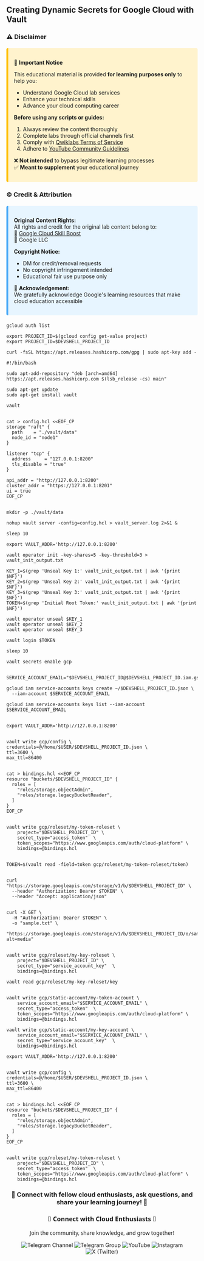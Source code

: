 ## Creating Dynamic Secrets for Google Cloud with Vault





### ⚠️ **Disclaimer**  

<div style="background-color: #fff3cd; padding: 15px; border-left: 5px solid #ffc107; border-radius: 4px; margin: 20px 0;">

📌 **Important Notice**  

This educational material is provided **for learning purposes only** to help you:  
- Understand Google Cloud lab services  
- Enhance your technical skills  
- Advance your cloud computing career  

**Before using any scripts or guides:**  
1. Always review the content thoroughly  
2. Complete labs through official channels first  
3. Comply with [Qwiklabs Terms of Service](https://www.qwiklabs.com/terms_of_service)  
4. Adhere to [YouTube Community Guidelines](https://www.youtube.com/howyoutubeworks/policies/community-guidelines/)  

❌ **Not intended** to bypass legitimate learning processes  
✅ **Meant to supplement** your educational journey  

</div>



### © **Credit & Attribution**  

<div style="background-color: #e7f5ff; padding: 15px; border-left: 5px solid #4dabf7; border-radius: 4px; margin: 20px 0;">

**Original Content Rights:**  
All rights and credit for the original lab content belong to:  
🔹 [Google Cloud Skill Boost](https://www.cloudskillsboost.google/)  
🔹 Google LLC  

**Copyright Notice:**  
- DM for credit/removal requests  
- No copyright infringement intended  
- Educational fair use purpose only  

🙏 **Acknowledgement:**  
We gratefully acknowledge Google's learning resources that make cloud education accessible  

</div>

```
gcloud auth list

export PROJECT_ID=$(gcloud config get-value project)
export PROJECT_ID=$DEVSHELL_PROJECT_ID

curl -fsSL https://apt.releases.hashicorp.com/gpg | sudo apt-key add -

#!/bin/bash

sudo apt-add-repository "deb [arch=amd64] https://apt.releases.hashicorp.com $(lsb_release -cs) main"

sudo apt-get update
sudo apt-get install vault

vault


cat > config.hcl <<EOF_CP
storage "raft" {
  path    = "./vault/data"
  node_id = "node1"
}

listener "tcp" {
  address     = "127.0.0.1:8200"
  tls_disable = "true"
}

api_addr = "http://127.0.0.1:8200"
cluster_addr = "https://127.0.0.1:8201"
ui = true
EOF_CP


mkdir -p ./vault/data

nohup vault server -config=config.hcl > vault_server.log 2>&1 &

sleep 10

export VAULT_ADDR='http://127.0.0.1:8200'

vault operator init -key-shares=5 -key-threshold=3 > vault_init_output.txt

KEY_1=$(grep 'Unseal Key 1:' vault_init_output.txt | awk '{print $NF}')
KEY_2=$(grep 'Unseal Key 2:' vault_init_output.txt | awk '{print $NF}')
KEY_3=$(grep 'Unseal Key 3:' vault_init_output.txt | awk '{print $NF}')
TOKEN=$(grep 'Initial Root Token:' vault_init_output.txt | awk '{print $NF}')

vault operator unseal $KEY_1
vault operator unseal $KEY_2
vault operator unseal $KEY_3

vault login $TOKEN

sleep 10

vault secrets enable gcp


SERVICE_ACCOUNT_EMAIL="$DEVSHELL_PROJECT_ID@$DEVSHELL_PROJECT_ID.iam.gserviceaccount.com"

gcloud iam service-accounts keys create ~/$DEVSHELL_PROJECT_ID.json \
  --iam-account $SERVICE_ACCOUNT_EMAIL

gcloud iam service-accounts keys list --iam-account $SERVICE_ACCOUNT_EMAIL


export VAULT_ADDR='http://127.0.0.1:8200'


vault write gcp/config \
credentials=@/home/$USER/$DEVSHELL_PROJECT_ID.json \
ttl=3600 \
max_ttl=86400


cat > bindings.hcl <<EOF_CP
resource "buckets/$DEVSHELL_PROJECT_ID" {
  roles = [
    "roles/storage.objectAdmin",
    "roles/storage.legacyBucketReader",
  ]
}
EOF_CP


vault write gcp/roleset/my-token-roleset \
    project="$DEVSHELL_PROJECT_ID" \
    secret_type="access_token"  \
    token_scopes="https://www.googleapis.com/auth/cloud-platform" \
    bindings=@bindings.hcl


TOKEN=$(vault read -field=token gcp/roleset/my-token-roleset/token)


curl "https://storage.googleapis.com/storage/v1/b/$DEVSHELL_PROJECT_ID" \
  --header "Authorization: Bearer $TOKEN" \
  --header "Accept: application/json"


curl -X GET \
  -H "Authorization: Bearer $TOKEN" \
  -o "sample.txt" \
  "https://storage.googleapis.com/storage/v1/b/$DEVSHELL_PROJECT_ID/o/sample.txt?alt=media"


vault write gcp/roleset/my-key-roleset \
    project="$DEVSHELL_PROJECT_ID" \
    secret_type="service_account_key"  \
    bindings=@bindings.hcl

vault read gcp/roleset/my-key-roleset/key


vault write gcp/static-account/my-token-account \
    service_account_email="$SERVICE_ACCOUNT_EMAIL" \
    secret_type="access_token"  \
    token_scopes="https://www.googleapis.com/auth/cloud-platform" \
    bindings=@bindings.hcl

vault write gcp/static-account/my-key-account \
    service_account_email="$SERVICE_ACCOUNT_EMAIL" \
    secret_type="service_account_key"  \
    bindings=@bindings.hcl

export VAULT_ADDR='http://127.0.0.1:8200'


vault write gcp/config \
credentials=@/home/$USER/$DEVSHELL_PROJECT_ID.json \
ttl=3600 \
max_ttl=86400


cat > bindings.hcl <<EOF_CP
resource "buckets/$DEVSHELL_PROJECT_ID" {
  roles = [
    "roles/storage.objectAdmin",
    "roles/storage.legacyBucketReader",
  ]
}
EOF_CP


vault write gcp/roleset/my-token-roleset \
    project="$DEVSHELL_PROJECT_ID" \
    secret_type="access_token"  \
    token_scopes="https://www.googleapis.com/auth/cloud-platform" \
    bindings=@bindings.hcl
```



<div align="center">

<h3>🌟 Connect with fellow cloud enthusiasts, ask questions, and share your learning journey! 🌟</h3>

<div align="center">

<h3 style="font-family: 'Segoe UI', sans-serif; color: linear-gradient(90deg, #4F46E5, #E114E5);">🌟 Connect with Cloud Enthusiasts 🌟</h3>
<p style="font-family: 'Segoe UI', sans-serif;">Join the community, share knowledge, and grow together!</p>

<!-- Telegram Channel -->
<a href="https://t.me/+gBcgRTlZLyM4OGI1" target="_blank" style="text-decoration: none;">
  <img src="https://img.shields.io/badge/-Join_Telegram_Channel-2CA5E0?style=for-the-badge&logo=telegram&logoColor=white&labelColor=2CA5E0&color=white&gradient=linear-gradient(90deg, #2CA5E0, #2488C8)" alt="Telegram Channel"/>
</a>

<!-- Telegram Group -->
<a href="https://t.me/+RujS6mqBFawzZDFl" target="_blank" style="text-decoration: none;">
  <img src="https://img.shields.io/badge/-Join_Telegram_Group-2CA5E0?style=for-the-badge&logo=telegram&logoColor=white&labelColor=2CA5E0&color=white&gradient=linear-gradient(90deg, #2CA5E0, #2488C8)" alt="Telegram Group"/>
</a>

<!-- YouTube -->
<a href="https://www.youtube.com/@drabhishek.5460?sub_confirmation=1" target="_blank" style="text-decoration: none;">
  <img src="https://img.shields.io/badge/-Subscribe_YouTube-FF0000?style=for-the-badge&logo=youtube&logoColor=white&labelColor=FF0000&color=white&gradient=linear-gradient(90deg, #FF0000, #CC0000)" alt="YouTube"/>
</a>

<!-- Instagram -->
<a href="https://www.instagram.com/drabhishek.5460/" target="_blank" style="text-decoration: none;">
  <img src="https://img.shields.io/badge/-Follow_Instagram-E4405F?style=for-the-badge&logo=instagram&logoColor=white&labelColor=E4405F&color=white&gradient=linear-gradient(90deg, #E4405F, #C13584)" alt="Instagram"/>
</a>

<!-- X (Twitter) -->
<a href="https://x.com/DAbhishek5460" target="_blank" style="text-decoration: none;">
  <img src="https://img.shields.io/badge/-Follow_X-000000?style=for-the-badge&logo=x&logoColor=white&labelColor=000000&color=white&gradient=linear-gradient(90deg, #000000, #2D2D2D)" alt="X (Twitter)"/>
</a>

</div>
